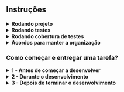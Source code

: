 <h2> Instruções </h2>

<details>
  <summary><strong> Rodando projeto </strong></summary>  
  <br/>
  
1. Clone o repositório com o comando:
  - `git clone git@github.com:InstitutoSerMelhor/ManagerCore.git`;
    - Entre na pasta do repositório:
      - `cd ManagerCore`     

2. Inicie a aplicação com o comando `docker-compose up --build -d`.
  - Caso queria parar os containers `docker-compose down`

3. Dentro do diretório raiz do projeto:
    - Instale as dependências `mvn install`.
    - E inicie a aplicação `mvn spring-boot:run`

3. Acesse a aplicação usando essa url `http://localhost:8080/swagger-ui/index.html`.

</details>

<details>
  <summary><strong> Rodando testes </strong></summary>
  <br/>
  
  - Rodando testes(você deve estar na pasta raiz) - `mvn test`.

</details>

<details>
  <summary><strong> Rodando cobertura de testes </strong></summary>
  <br/>

- Rode na raiz do projeto `mvn clean verify`.
- Vá a pasta `/target/site` que foi gerada.
- Abra o arquivo `index.html` no navegador e já poderá ver a cobertura de testes.

</details>

<details>
  <summary><strong>Acordos para manter a organização</strong></summary>
  <br/>
  
  - Não faça pushes para na branch main, ou seja, sempre trabalhe em uma nova branch, ver seção _1 - Antes de começar a desenvolver_.
  - Siga os padrões de branch e commit, ver seção _1 - Antes de começar a desenvolver_.
  - Tá com dificulade? Peça ajuda!

</details>

<h3> Como começar e entregar uma tarefa? </h3>

<details>
  <summary>
    <strong>1 - Antes de começar a desenvolver</strong>
  </summary><br>

  1. Crie uma branch a partir da branch `main`

  - Verifique se você está na branch `main`
    - Exemplo: `git branch`
  - Se não estiver, mude para a branch `main`
    - Exemplo: `git checkout main`
    
  - Agora crie uma branch onde você vai submeter os `commits` do seu projeto
    - Você deve criar uma branch no seguinte formato: `tipo-de-modificação/titulo-da-modificação`
    - Exemplo: `git checkout -b feat/add-endpoint-delete-user`

  2. Adicione as mudanças ao _stage_ do Git e faça um `commit`

  - Verifique que as mudanças ainda não estão no _stage_
    - Exemplo: `git status`

  - Adicione o novo arquivo ao _stage_ do Git
      - Exemplo:
        - `git add .` (adicionando todas as mudanças - _que estavam em vermelho_ - ao stage do Git)
        - `git status` (deve aparecer listado todas as mudanças agora em verde)

  - Faça o `commit` inicial
      - Exemplo:
        - `git commit -m ''` (fazendo o primeiro commit)
        - `git status` (deve aparecer uma mensagem tipo _nothing to commit_ )

  3. Adicione a sua branch com o novo `commit` ao repositório remoto

  - Usando o exemplo anterior: `git push -u origin feat/add-endpoint-delete-userp`

  4. Crie um novo `Pull Request` _(PR)_

  - Vá até a página de _Pull Requests_ do [repositório no GitHub](https://github.com/InstitutoSerMelhor/ManagerCore/pulls)
  - Clique no botão verde _"New pull request"_
  - Clique na caixa de seleção _"Compare"_ e escolha a sua branch **com atenção**
  - Coloque um título para a sua _Pull Request_
    - Exemplo: _"Add endpoint para deletar um usuário"_
  - Clique no botão verde _"Create pull request"_
  - Adicione uma descrição para o _Pull Request_ e clique no botão verde _"Create pull request"_
  - Volte até a [página de _Pull Requests_ do repositório](https://github.com/InstitutoSerMelhor/ManagerCore/pulls) e confira que o seu _Pull Request_ está criado

</details>

<details>
  <summary>
    <strong>2 - Durante o desenvolvimento</strong>
  </summary><br>

  - Faça `commits` das alterações que você fizer no código regularmente.

  - Lembre-se de sempre após um (ou alguns) `commits` atualizar o repositório remoto.

  - Os comandos que você utilizará com mais frequência são:
    1. `git status` _(para verificar o que está em vermelho - fora do stage - e o que está em verde - no stage)_
    2. `git add` _(para adicionar arquivos ao stage do Git)_
    3. `git commit` _(para criar um commit com os arquivos que estão no stage do Git)_
    4. `git push -u nome-da-branch` _(para enviar o commit para o repositório remoto na primeira vez que fizer o `push` de uma nova branch)_
    5. `git push` _(para enviar o commit para o repositório remoto após o passo anterior)_

</details>

<details>
  <summary>
    <strong>3 - Depois de terminar o desenvolvimento</strong>
  </summary><br>

  Para sinalizar que o seu projeto está pronto para o _"Code Review"_, faça o seguinte:

  * Vá até a página **DO SEU** _Pull Request_, adicione a label de _"code-review"_ e marque seus colegas:

    * No menu à direita, clique no _link_ **"Labels"** e escolha a _label_ **code-review**;

    * No menu à direita, clique no _link_ **"Assignees"** e escolha **o seu usuário**;

    * No menu à direita, clique no _link_ **"Reviewers"** e digite o username de algum colaborador do projeto``, exemplo `abnerferreiradesousa`.

</details>
